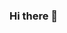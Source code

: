 ### Hi there 👋

<!--
**Otavigusto/Otavigusto** is a ✨ _special_ ✨ repository because its `README.md` (this file) appears on your GitHub profile.

Here are some ideas to get you started:

- Gosto de jogar bola 
- 15y
- Amo ir na academia 
- Gosto muito de exercícios 
- Jogar videogame 
- Gosto de café (só da vó)
- Gosto muito de ouvir música 
- Quero virar um policial 
-->
